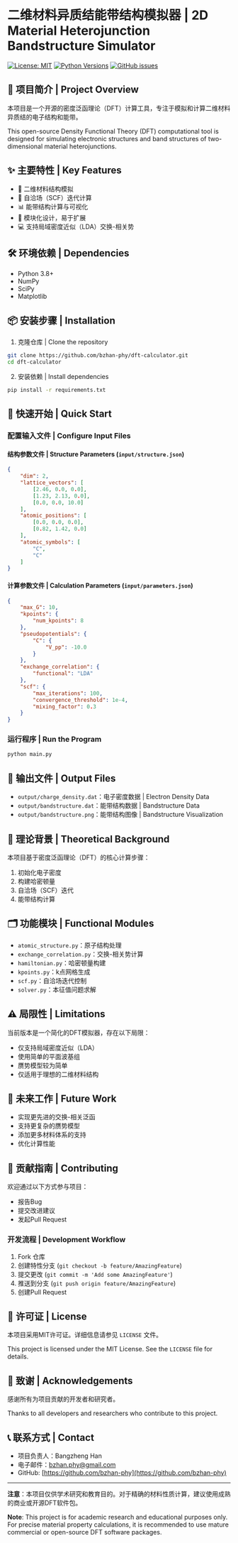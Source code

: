 # 二维材料异质结能带结构模拟器 | 2D Material Heterojunction Bandstructure Simulator

[![License: MIT](https://img.shields.io/badge/License-MIT-yellow.svg)](https://opensource.org/licenses/MIT)
[![Python Versions](https://img.shields.io/badge/Python-3.8%20%7C%203.9%20%7C%203.10-blue)](https://www.python.org/)
[![GitHub issues](https://img.shields.io/github/issues/bzhan-phy/dft-calculator)](https://github.com/bzhan-phy/dft-calculator/issues)


## 🌟 项目简介 | Project Overview

本项目是一个开源的密度泛函理论（DFT）计算工具，专注于模拟和计算二维材料异质结的电子结构和能带。

This open-source Density Functional Theory (DFT) computational tool is designed for simulating electronic structures and band structures of two-dimensional material heterojunctions.

## ✨ 主要特性 | Key Features

- 🔬 二维材料结构模拟
- 🧮 自洽场（SCF）迭代计算
- 📊 能带结构计算与可视化
- 🧩 模块化设计，易于扩展
- 💻 支持局域密度近似（LDA）交换-相关势

## 🛠 环境依赖 | Dependencies

- Python 3.8+
- NumPy
- SciPy
- Matplotlib

## 📦 安装步骤 | Installation

1. 克隆仓库 | Clone the repository
```bash
git clone https://github.com/bzhan-phy/dft-calculator.git
cd dft-calculator
```

2. 安装依赖 | Install dependencies
```bash
pip install -r requirements.txt
```

## 🚀 快速开始 | Quick Start

### 配置输入文件 | Configure Input Files

#### 结构参数文件 | Structure Parameters (`input/structure.json`)

```json
{
    "dim": 2,
    "lattice_vectors": [
        [2.46, 0.0, 0.0],
        [1.23, 2.13, 0.0],
        [0.0, 0.0, 10.0]
    ],
    "atomic_positions": [
        [0.0, 0.0, 0.0],
        [0.82, 1.42, 0.0]
    ],
    "atomic_symbols": [
        "C",
        "C"
    ]
}
```

#### 计算参数文件 | Calculation Parameters (`input/parameters.json`)

```json
{
    "max_G": 10,
    "kpoints": {
        "num_kpoints": 8
    },
    "pseudopotentials": {
        "C": {
            "V_pp": -10.0  
        }
    },
    "exchange_correlation": {
        "functional": "LDA"
    },
    "scf": {
        "max_iterations": 100,
        "convergence_threshold": 1e-4,
        "mixing_factor": 0.3
    }
}
```

### 运行程序 | Run the Program

```bash
python main.py
```

## 📂 输出文件 | Output Files

- `output/charge_density.dat`：电子密度数据 | Electron Density Data
- `output/bandstructure.dat`：能带结构数据 | Bandstructure Data
- `output/bandstructure.png`：能带结构图像 | Bandstructure Visualization

## 🧠 理论背景 | Theoretical Background

本项目基于密度泛函理论（DFT）的核心计算步骤：
1. 初始化电子密度
2. 构建哈密顿量
3. 自洽场（SCF）迭代
4. 能带结构计算

## 🗂 功能模块 | Functional Modules

- `atomic_structure.py`：原子结构处理
- `exchange_correlation.py`：交换-相关势计算
- `hamiltonian.py`：哈密顿量构建
- `kpoints.py`：k点网格生成
- `scf.py`：自洽场迭代控制
- `solver.py`：本征值问题求解

## ⚠️ 局限性 | Limitations

当前版本是一个简化的DFT模拟器，存在以下局限：
- 仅支持局域密度近似（LDA）
- 使用简单的平面波基组
- 赝势模型较为简单
- 仅适用于理想的二维材料结构

## 🔬 未来工作 | Future Work

- 实现更先进的交换-相关泛函
- 支持更复杂的赝势模型
- 添加更多材料体系的支持
- 优化计算性能

## 🤝 贡献指南 | Contributing

欢迎通过以下方式参与项目：
- 报告Bug
- 提交改进建议
- 发起Pull Request

### 开发流程 | Development Workflow

1. Fork 仓库
2. 创建特性分支 (`git checkout -b feature/AmazingFeature`)
3. 提交更改 (`git commit -m 'Add some AmazingFeature'`)
4. 推送到分支 (`git push origin feature/AmazingFeature`)
5. 创建Pull Request

## 📄 许可证 | License

本项目采用MIT许可证。详细信息请参见 `LICENSE` 文件。

This project is licensed under the MIT License. See the `LICENSE` file for details.


## 🙏 致谢 | Acknowledgements

感谢所有为项目贡献的开发者和研究者。

Thanks to all developers and researchers who contribute to this project.

## 📞 联系方式 | Contact

- 项目负责人：Bangzheng Han
- 电子邮件：bzhan.phy@gmail.com
- GitHub: [https://github.com/bzhan-phy](https://github.com/bzhan-phy)

---

**注意**：本项目仅供学术研究和教育目的。对于精确的材料性质计算，建议使用成熟的商业或开源DFT软件包。

**Note**: This project is for academic research and educational purposes only. For precise material property calculations, it is recommended to use mature commercial or open-source DFT software packages.
